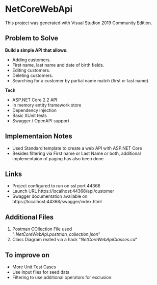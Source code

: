 # NetCoreWebApi

This project was generated with Visual Studion 2019 Community Edition.

## Problem to Solve

**Build a simple API that allows:**
* Adding customers.
* First name, last name and date of birth fields.
* Editing customers.
* Deleting customers.
* Searching for a customer by partial name match (first or last name).

**Tech**
* ASP.NET Core 2.2 API
* In memory entity framework store
* Dependency injection
* Basic XUnit tests
* Swagger / OpenAPI support


## Implementaion Notes
* Used Standard template to create a web API with ASP.NET Core
* Besides filtering via First name or Last Name or both, additional implementaion of paging has also been done.

## Links
* Project configured to run on ssl port  44368
* Launch URL https://localhost:44368/api/customer
* Swagger documentation available on https://localhost:44368/swagger/index.html

## Additional Files
1. Postman COllection File used "*.NetCoreWebApi.postman_collection.json*"
2. Class Diagram reated via a hack "*NetCoreWebApiClasses.cd*"

## To improve on
* More Unit Test Cases
* Use input files for seed data
* Filtering to use additional operators for exclusion

